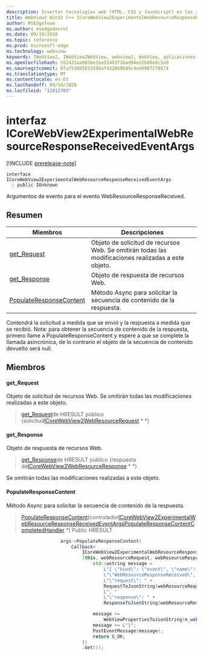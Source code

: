 ```yaml
---
description: Insertar tecnologías web (HTML, CSS y JavaScript) en las aplicaciones nativas con el control Microsoft Edge WebView2
title: WebView2 Win32 C++ ICoreWebView2ExperimentalWebResourceResponseReceivedEventArgs
author: MSEdgeTeam
ms.author: msedgedevrel
ms.date: 09/10/2020
ms.topic: reference
ms.prod: microsoft-edge
ms.technology: webview
keywords: IWebView2, IWebView2WebView, webview2, WebView, aplicaciones Win32, Win32, Edge, ICoreWebView2, ICoreWebView2Controller, control de explorador, HTML Edge, ICoreWebView2ExperimentalWebResourceResponseReceivedEventArgs
ms.openlocfilehash: 552421aa003be2ea52493f16ad94ed2b08e8c3a9
ms.sourcegitcommit: 0faf538d5033508af4320b9b89c4ed99872f0574
ms.translationtype: MT
ms.contentlocale: es-ES
ms.lasthandoff: 09/10/2020
ms.locfileid: "11012703"
---
```

# interfaz ICoreWebView2ExperimentalWebResourceResponseReceivedEventArgs 

[!INCLUDE [prerelease-note](../../includes/prerelease-note.md)]

```
interface ICoreWebView2ExperimentalWebResourceResponseReceivedEventArgs
  : public IUnknown
```

Argumentos de evento para el evento WebResourceResponseReceived.

## Resumen

 Miembros                        | Descripciones
--------------------------------|---------------------------------------------
[get_Request](#get_request) | Objeto de solicitud de recursos Web. Se omitirán todas las modificaciones realizadas a este objeto.
[get_Response](#get_response) | Objeto de respuesta de recursos Web.
[PopulateResponseContent](#populateresponsecontent) | Método Async para solicitar la secuencia de contenido de la respuesta.

Contendrá la solicitud a medida que se envió y la respuesta a medida que se recibió. Nota: para obtener la secuencia de contenido de la respuesta, primero llame a PopulateResponseContent y espere a que se complete la llamada asincrónica, de lo contrario el objeto de la secuencia de contenido devuelto será null.

## Miembros

#### get_Request 

Objeto de solicitud de recursos Web. Se omitirán todas las modificaciones realizadas a este objeto.

> [get_Request](#get_request)de HRESULT público (solicitud[ICoreWebView2WebResourceRequest](icorewebview2webresourcerequest.md) * *)

#### get_Response 

Objeto de respuesta de recursos Web.

> [get_Response](#get_response)de HRESULT público (respuesta de[ICoreWebView2WebResourceResponse](icorewebview2webresourceresponse.md) * *)

Se omitirán todas las modificaciones realizadas a este objeto.

#### PopulateResponseContent 

Método Async para solicitar la secuencia de contenido de la respuesta.

> [PopulateResponseContent](#populateresponsecontent)(controlador[ICoreWebView2ExperimentalWebResourceResponseReceivedEventArgsPopulateResponseContentCompletedHandler](icorewebview2experimentalwebresourceresponsereceivedeventargspopulateresponsecontentcompletedhandler.md) *) Public HRESULT

```cpp
                    args->PopulateResponseContent(
                        Callback<
                            ICoreWebView2ExperimentalWebResourceResponseReceivedEventArgsPopulateResponseContentCompletedHandler>(
                            [this, webResourceRequest, webResourceResponse](HRESULT result) {
                                std::wstring message =
                                    L"{ \"kind\": \"event\", \"name\": "
                                    L"\"WebResourceResponseReceived\", \"args\": {"
                                    L"\"request\": " +
                                    RequestToJsonString(webResourceRequest.get()) +
                                    L", "
                                    L"\"response\": " +
                                    ResponseToJsonString(webResourceResponse.get()) + L"}";

                                message +=
                                    WebViewPropertiesToJsonString(m_webviewEventSource.get());
                                message += L"}";
                                PostEventMessage(message);
                                return S_OK;
                            })
                            .Get());
```

